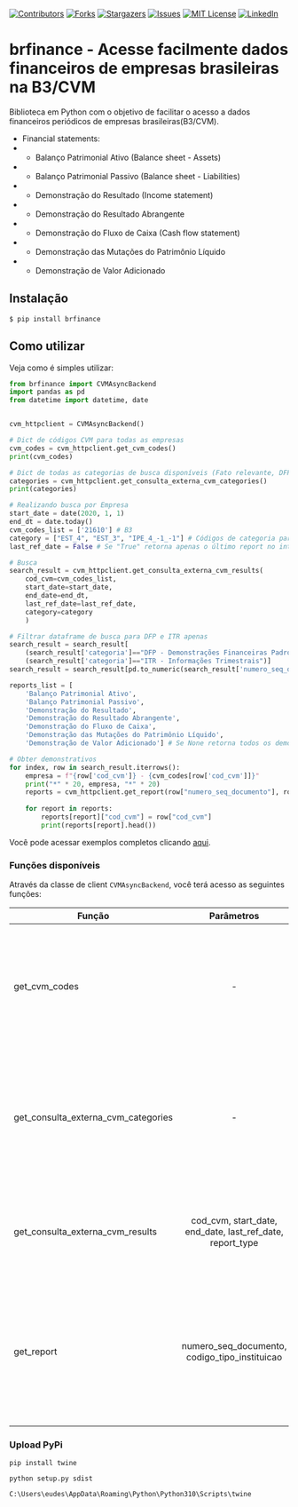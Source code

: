 [![Contributors][contributors-shield]][contributors-url]
[![Forks][forks-shield]][forks-url]
[![Stargazers][stars-shield]][stars-url]
[![Issues][issues-shield]][issues-url]
[![MIT License][license-shield]][license-url]
[![LinkedIn][linkedin-shield]][linkedin-url]

# brfinance - Acesse facilmente dados financeiros de empresas brasileiras na B3/CVM
Biblioteca em Python com o objetivo de facilitar o acesso a dados financeiros periódicos de empresas brasileiras(B3/CVM).
* Financial statements:
* * Balanço Patrimonial Ativo (Balance sheet - Assets)
* * Balanço Patrimonial Passivo (Balance sheet - Liabilities)
* * Demonstração do Resultado  (Income statement)
* * Demonstração do Resultado Abrangente
* * Demonstração do Fluxo de Caixa (Cash flow statement)
* * Demonstração das Mutações do Patrimônio Líquido
* * Demonstração de Valor Adicionado

<!-- ![image](https://i.imgur.com/TBpVWm3.png) -->

## Instalação
```
$ pip install brfinance
```

## Como utilizar
Veja como é simples utilizar:
```python
from brfinance import CVMAsyncBackend
import pandas as pd
from datetime import datetime, date


cvm_httpclient = CVMAsyncBackend()

# Dict de códigos CVM para todas as empresas
cvm_codes = cvm_httpclient.get_cvm_codes()
print(cvm_codes)

# Dict de todas as categorias de busca disponíveis (Fato relevante, DFP, ITR, etc.)
categories = cvm_httpclient.get_consulta_externa_cvm_categories()
print(categories)

# Realizando busca por Empresa
start_date = date(2020, 1, 1)
end_dt = date.today()
cvm_codes_list = ['21610'] # B3
category = ["EST_4", "EST_3", "IPE_4_-1_-1"] # Códigos de categoria para DFP, ITR e fatos relevantes
last_ref_date = False # Se "True" retorna apenas o último report no intervalo de datas

# Busca
search_result = cvm_httpclient.get_consulta_externa_cvm_results(
    cod_cvm=cvm_codes_list,
    start_date=start_date,
    end_date=end_dt,
    last_ref_date=last_ref_date,
    category=category
    )

# Filtrar dataframe de busca para DFP e ITR apenas
search_result = search_result[
    (search_result['categoria']=="DFP - Demonstrações Financeiras Padronizadas") |
    (search_result['categoria']=="ITR - Informações Trimestrais")]
search_result = search_result[pd.to_numeric(search_result['numero_seq_documento'], errors='coerce').notnull()]

reports_list = [
    'Balanço Patrimonial Ativo',
    'Balanço Patrimonial Passivo',
    'Demonstração do Resultado',
    'Demonstração do Resultado Abrangente',
    'Demonstração do Fluxo de Caixa',
    'Demonstração das Mutações do Patrimônio Líquido',
    'Demonstração de Valor Adicionado'] # Se None retorna todos os demonstrativos disponíveis.

# Obter demonstrativos
for index, row in search_result.iterrows():
    empresa = f"{row['cod_cvm']} - {cvm_codes[row['cod_cvm']]}"
    print("*" * 20, empresa, "*" * 20)
    reports = cvm_httpclient.get_report(row["numero_seq_documento"], row["codigo_tipo_instituicao"], reports_list=reports_list)
    
    for report in reports:
        reports[report]["cod_cvm"] = row["cod_cvm"]
        print(reports[report].head())
```
Você pode acessar exemplos completos clicando [aqui](https://github.com/eudesrodrigo/brFinance/tree/master/examples).


### Funções disponíveis

Através da classe de client `CVMAsyncBackend`, você terá acesso as seguintes funções:

| Função        |  Parâmetros          | Descrição  |
| ------------- |:-------------:| -----|
| get_cvm_codes      | - | Obtém os códigos cvm disponíveis para todas as empresas. Retorna um dicionário com o código CVM de chave e o nome da empresa. |
| get_consulta_externa_cvm_categories      | - |   Obtém os códigos para as categorias de busca disponíveis, dentre elas "DFP", "ITR", etc. Retorna um dicionário com o código da busca e a descrição. |
| get_consulta_externa_cvm_results | cod_cvm, start_date, end_date, last_ref_date, report_type | Obtém o resultado da busca para os dados informados. Retorna um dataframe com os resultados.|
| get_report | numero_seq_documento, codigo_tipo_instituicao | Utilizado para obter todos os demonstrativos de uma empresa na CVM. Retorna um dicionário com os nomes e os valores dos demonstrativos em um dataframe. |


### Upload PyPi
```
pip install twine
```
```
python setup.py sdist
```
```
C:\Users\eudes\AppData\Roaming\Python\Python310\Scripts\twine
```
<!-- MARKDOWN LINKS & IMAGES -->
<!-- https://www.markdownguide.org/basic-syntax/#reference-style-links -->
[contributors-shield]: https://img.shields.io/github/contributors/eudesrodrigo/brFinance.svg?style=for-the-badge
[contributors-url]: https://github.com/othneildrew/brFinance/graphs/contributors
[forks-shield]: https://img.shields.io/github/forks/eudesrodrigo/brFinance.svg?style=for-the-badge
[forks-url]: https://github.com/othneildrew/brFinance/network/members
[stars-shield]: https://img.shields.io/github/stars/eudesrodrigo/brFinance.svg?style=for-the-badge
[stars-url]: https://github.com/othneildrew/brFinance/stargazers
[issues-shield]: https://img.shields.io/github/issues/eudesrodrigo/brFinance.svg?style=for-the-badge
[issues-url]: https://github.com/othneildrew/brFinance/issues
[license-shield]: https://img.shields.io/github/license/eudesrodrigo/brFinance.svg?style=for-the-badge
[license-url]: https://github.com/eudesrodrigo/brFinance/blob/master/LICENSE
[linkedin-shield]: https://img.shields.io/badge/-LinkedIn-black.svg?style=for-the-badge&logo=linkedin&colorB=555
[linkedin-url]: https://linkedin.com/in/eudesrodrigo
